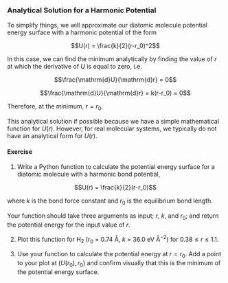 ### Analytical Solution for a Harmonic Potential

To simplify things, we will approximate our diatomic molecule potential energy surface with a harmonic potential of the form

$$U(r) = \frac{k}{2}(r-r_0)^2$$

In this case, we can find the minimum analytically by finding the value of $r$ at which the derivative of $U$ is equal to zero, i.e.

$$\frac{\mathrm{d}U}{\mathrm{d}r} = 0$$

$$\frac{\mathrm{d}U}{\mathrm{d}r} = k(r-r_0) = 0$$

Therefore, at the minimum, $r = r_0$.

This analytical solution if possible because we have a simple mathematical function for $U(r)$. However, for real molecular systems, we typically do not have an analytical form for $U(r)$.

#### Exercise

1. Write a Python function to calculate the potential energy surface for a diatomic molecule with a harmonic bond potential,

$$U(r) = \frac{k}{2}(r-r_0)$$

where $k$ is the bond force constant and $r_0$ is the equilibrium bond length.

Your function should take three arguments as input; $r$, $k$, and $r_0$; and return the potential energy for the input value of $r$.

2. Plot this function for H<sub>2</sub> ($r_0$ = 0.74 &#8491;, $k$ = 36.0 eV &angst;<sup>&minus;2</sup>) for $0.38\leq r \leq 1.1$.

3. Use your function to calculate the potential energy at $r=r_0$. Add a point to your plot at $(U(r_0), r_0)$ and confirm visually that this is the minimum of the potential energy surface.
